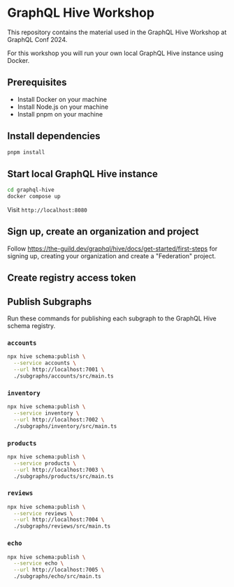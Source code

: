 # GraphQL Hive Workshop

This repository contains the material used in the GraphQL Hive Workshop at GraphQL Conf 2024.

For this workshop you will run your own local GraphQL Hive instance using Docker.

## Prerequisites

- Install Docker on your machine
- Install Node.js on your machine
- Install pnpm on your machine

## Install dependencies

```bash
pnpm install
```

## Start local GraphQL Hive instance

```bash
cd graphql-hive
docker compose up
```

Visit `http://localhost:8080`

## Sign up, create an organization and project

Follow https://the-guild.dev/graphql/hive/docs/get-started/first-steps for signing up, creating your organization and create a "Federation" project.

## Create registry access token

## Publish Subgraphs

Run these commands for publishing each subgraph to the GraphQL Hive schema registry.

### `accounts`

```bash
npx hive schema:publish \
  --service accounts \
  --url http://localhost:7001 \
  ./subgraphs/accounts/src/main.ts
```

### `inventory`

```bash
npx hive schema:publish \
  --service inventory \
  --url http://localhost:7002 \
  ./subgraphs/inventory/src/main.ts
```

### `products`

```bash
npx hive schema:publish \
  --service products \
  --url http://localhost:7003 \
  ./subgraphs/products/src/main.ts
```

### `reviews`

```bash
npx hive schema:publish \
  --service reviews \
  --url http://localhost:7004 \
  ./subgraphs/reviews/src/main.ts
```

### `echo`

```bash
npx hive schema:publish \
  --service echo \
  --url http://localhost:7005 \
  ./subgraphs/echo/src/main.ts
```
